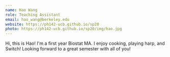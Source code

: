 ```yaml
---
name: Hao Wang
role: Teaching Assistant
email: hao_wang@berkeley.edu
website: https://ph142-ucb.github.io/sp20
photo: https://ph142-ucb.github.io/sp20/img/hao.jpg
---
```


Hi, this is Hao! I'm a first year Biostat MA. I enjoy cooking, playing harp, and Switch! Looking forward to a great semester with all of you!
